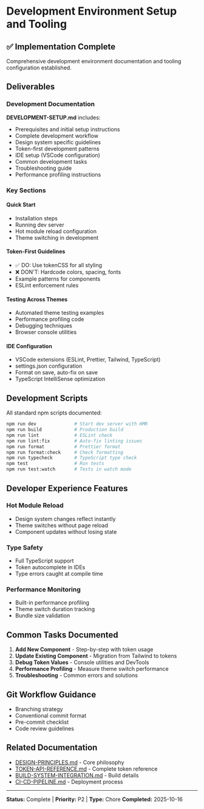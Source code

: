 # Development Environment Setup and Tooling

## ✅ Implementation Complete

Comprehensive development environment documentation and tooling configuration established.

## Deliverables

### Development Documentation

**DEVELOPMENT-SETUP.md** includes:
- Prerequisites and initial setup instructions
- Complete development workflow
- Design system specific guidelines
- Token-first development patterns
- IDE setup (VSCode configuration)
- Common development tasks
- Troubleshooting guide
- Performance profiling instructions

### Key Sections

#### Quick Start
- Installation steps
- Running dev server
- Hot module reload configuration
- Theme switching in development

#### Token-First Guidelines
- ✅ DO: Use tokenCSS for all styling
- ❌ DON'T: Hardcode colors, spacing, fonts
- Example patterns for components
- ESLint enforcement rules

#### Testing Across Themes
- Automated theme testing examples
- Performance profiling code
- Debugging techniques
- Browser console utilities

#### IDE Configuration
- VSCode extensions (ESLint, Prettier, Tailwind, TypeScript)
- settings.json configuration
- Format on save, auto-fix on save
- TypeScript IntelliSense optimization

## Development Scripts

All standard npm scripts documented:
```bash
npm run dev              # Start dev server with HMR
npm run build            # Production build
npm run lint             # ESLint check
npm run lint:fix         # Auto-fix linting issues
npm run format           # Prettier format
npm run format:check     # Check formatting
npm run typecheck        # TypeScript type check
npm test                 # Run tests
npm run test:watch       # Tests in watch mode
```

## Developer Experience Features

### Hot Module Reload
- Design system changes reflect instantly
- Theme switches without page reload
- Component updates without losing state

### Type Safety
- Full TypeScript support
- Token autocomplete in IDEs
- Type errors caught at compile time

### Performance Monitoring
- Built-in performance profiling
- Theme switch duration tracking
- Bundle size validation

## Common Tasks Documented

1. **Add New Component** - Step-by-step with token usage
2. **Update Existing Component** - Migration from Tailwind to tokens
3. **Debug Token Values** - Console utilities and DevTools
4. **Performance Profiling** - Measure theme switch performance
5. **Troubleshooting** - Common errors and solutions

## Git Workflow Guidance

- Branching strategy
- Conventional commit format
- Pre-commit checklist
- Code review guidelines

## Related Documentation

- [DESIGN-PRINCIPLES.md](./DESIGN-PRINCIPLES.md) - Core philosophy
- [TOKEN-API-REFERENCE.md](./TOKEN-API-REFERENCE.md) - Complete token reference
- [BUILD-SYSTEM-INTEGRATION.md](./BUILD-SYSTEM-INTEGRATION.md) - Build details
- [CI-CD-PIPELINE.md](./CI-CD-PIPELINE.md) - Deployment process

---

**Status:** Complete | **Priority:** P2 | **Type:** Chore
**Completed:** 2025-10-16
